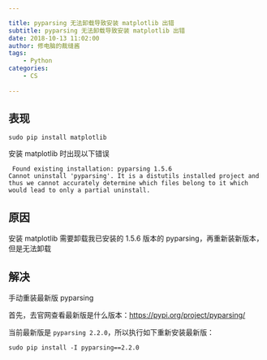 ```yaml
---

title: pyparsing 无法卸载导致安装 matplotlib 出错
subtitle: pyparsing 无法卸载导致安装 matplotlib 出错
date: 2018-10-13 11:02:00
author: 修电脑的裁缝酱
tags:
	- Python
categories: 
	- CS
	
---
```


## 表现

```
sudo pip install matplotlib
```

安装 matplotlib 时出现以下错误

```
 Found existing installation: pyparsing 1.5.6
Cannot uninstall 'pyparsing'. It is a distutils installed project and thus we cannot accurately determine which files belong to it which would lead to only a partial uninstall.
```

<!-- more -->

## 原因

安装 matplotlib 需要卸载我已安装的 1.5.6 版本的 pyparsing，再重新装新版本，但是无法卸载

## 解决

手动重装最新版 pyparsing

首先，去官网查看最新版是什么版本：<https://pypi.org/project/pyparsing/>

当前最新版是 `pyparsing 2.2.0`，所以执行如下重新安装最新版：

```
sudo pip install -I pyparsing==2.2.0
```